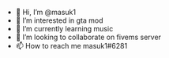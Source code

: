 - 👋 Hi, I’m @masuk1
- 👀 I’m interested in gta mod
- 🌱 I’m currently learning music
- 💞️ I’m looking to collaborate on fivems server
- 📫 How to reach me masuk1#6281

<!---
masuk1/masuk1 is a ✨ special ✨ repository because its `README.md` (this file) appears on your GitHub profile.
You can click the Preview link to take a look at your changes.
--->
